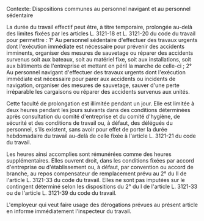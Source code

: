 Contexte: Dispositions communes au personnel navigant  et au personnel sédentaire

La durée du travail effectif peut être, à titre temporaire, prolongée au-delà des limites fixées par les articles L. 3121-18 et L. 3121-20 du code du travail pour permettre : 1° Au personnel sédentaire d'effectuer des travaux urgents dont l'exécution immédiate est nécessaire pour prévenir des accidents imminents, organiser des mesures de sauvetage ou réparer des accidents survenus soit aux bateaux, soit au matériel fixe, soit aux installations, soit aux bâtiments de l'entreprise et mettant en péril la marche de celle-ci ; 2° Au personnel navigant d'effectuer des travaux urgents dont l'exécution immédiate est nécessaire pour parer aux accidents ou incidents de navigation, organiser des mesures de sauvetage, sauver d'une perte irréparable les cargaisons ou réparer des accidents survenus aux unités.

Cette faculté de prolongation est illimitée pendant un jour. Elle est limitée à deux heures pendant les jours suivants dans des conditions déterminées après consultation du comité d'entreprise et du comité d'hygiène, de sécurité et des conditions de travail ou, à défaut, des délégués du personnel, s'ils existent, sans avoir pour effet de porter la durée hebdomadaire du travail au-delà de celle fixée à l'article L. 3121-21 du code du travail.

Les heures ainsi accomplies sont rémunérées comme des heures supplémentaires. Elles ouvrent droit, dans les conditions fixées par accord d'entreprise ou d'établissement ou, à défaut, par convention ou accord de branche, au repos compensateur de remplacement prévu au 2° du II de l'article L. 3121-33 du code du travail. Elles ne sont pas imputées sur le contingent déterminé selon les dispositions du 2° du I de l'article L. 3121-33 ou de l'article L. 3121-39 du code du travail.

L'employeur qui veut faire usage des dérogations prévues au présent article en informe immédiatement l'inspecteur du travail.